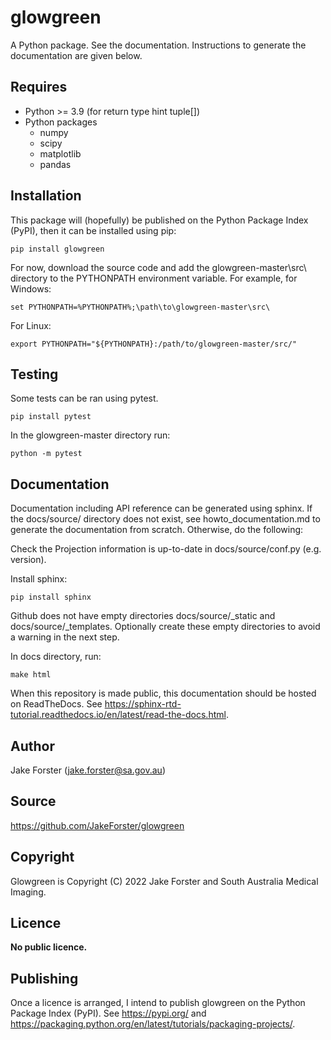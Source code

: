 # glowgreen
A Python package. See the documentation.
Instructions to generate the documentation are given below. 

## Requires
- Python >= 3.9 (for return type hint tuple[])
- Python packages
    - numpy
    - scipy
    - matplotlib
    - pandas

## Installation
This package will (hopefully) be published on the Python Package Index (PyPI), then it can be installed using pip:

    pip install glowgreen

For now, download the source code and add the glowgreen-master\src\ directory to the PYTHONPATH environment variable. For example, for Windows:

    set PYTHONPATH=%PYTHONPATH%;\path\to\glowgreen-master\src\

For Linux:

    export PYTHONPATH="${PYTHONPATH}:/path/to/glowgreen-master/src/"

## Testing

Some tests can be ran using pytest.

    pip install pytest

In the glowgreen-master directory run:

    python -m pytest

## Documentation

Documentation including API reference can be generated using sphinx. 
If the docs/source/ directory does not exist, see howto_documentation.md to generate the documentation from scratch.
Otherwise, do the following:

Check the Projection information is up-to-date in docs/source/conf.py (e.g. version).

Install sphinx:

    pip install sphinx

Github does not have empty directories docs/source/_static and docs/source/_templates.
Optionally create these empty directories to avoid a warning in the next step.

In docs directory, run:

    make html

When this repository is made public, this documentation should be hosted on ReadTheDocs.
See https://sphinx-rtd-tutorial.readthedocs.io/en/latest/read-the-docs.html.

## Author

Jake Forster (jake.forster@sa.gov.au)

## Source 

https://github.com/JakeForster/glowgreen

## Copyright

Glowgreen is Copyright (C) 2022 Jake Forster and South Australia Medical Imaging.

## Licence

**No public licence.**

## Publishing

Once a licence is arranged, I intend to publish glowgreen on the Python Package Index (PyPI). 
See https://pypi.org/ and https://packaging.python.org/en/latest/tutorials/packaging-projects/.